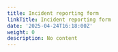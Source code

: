 ```yaml
---
title: Incident reporting form
linkTitle: Incident reporting form
date: '2025-04-24T16:18:00Z'
weight: 0
description: No content
---
```



